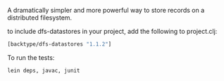 A dramatically simpler and more powerful way to store records on a distributed filesystem.

to include dfs-datastores in your project, add the following to project.clj:

```clojure
[backtype/dfs-datastores "1.1.2"]
```

To run the tests:

```clojure
lein deps, javac, junit
```
